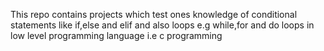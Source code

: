 This repo contains projects which test ones knowledge of conditional statements like if,else and elif and also loops e.g while,for and do loops in low level programming language i.e c programming
